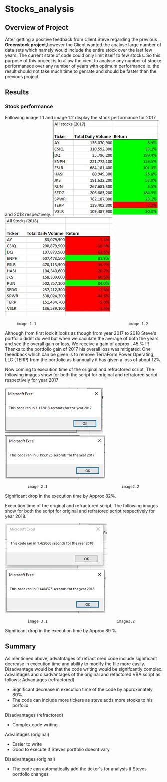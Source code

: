 # Stocks_analysis
## Overview of Project
After  getting a positive feedback from Client Steve regarding the previous **Greenstock project**,however the Client wanted  the analyse large number of data sets which namely would include the entire stock over the last few years. The current state of code could only limit itself to few stocks. So this purpose of this project is to allow the cient to analyse any number of stocke performansce over any number of years with optimum performance ie. the result should not take much time to genrate and should be faster than the previous project. 

## Results
### Stock performance
Following  image 1.1 and image 1.2 display the stock performance for 2017 and 2018 respectively.
![2017](2017_1.JPG)                          ![2018](2018.JPG)

         image 1.1                                         image 1.2

Although from first look it looks as though from year 2017 to 2018  Steve's portfolio didnt do well but when we caculate the average of both the years and see the overall gain or loss, We receive a gain of approx . 45 % !!!
Thanks to the portfolio gain of 2017 his overall loss was mitigated.
One feeedback which can be given is to remove TerraForm Power Operating, LLC (TERP) from the portfolio as biannually it has given a loss of about 12%.

Now coming to execution time of the original and refractored script, The following images show for both the script for original and refratored script respectively for year 2017



![This is an image](Normal_2017.JPG)                                                     ![his is an image](Resource/VBA_Challenge_2017.JPG)

              image 2.1                                 image2.2
              
Significant drop in the execution time by Approx 82%.

Execution time of the original and refractored script, The following images show for both the script for original and refratored script respectively for year 2018.



![This is an image](Normal_2018.JPG)                                                     ![his is an image](Resource/VBA_Challenge_2018.JPG)

              image 3.1                               image3.2            
Significant drop in the execution time by Approx 89 %.

## Summary
As mentioned above, advatntages of refract ored code  include  significant decrease in execution time and ability to modify the file more easily.
Disadvantage would be that the code writing would be signifcantly complex.
Advantages and disadvantages of the original and refactored VBA script as follows:
Advantages (refractored)
*   Significant decrease in execution time of the code by approximately 80%.
*   The code can include more tickers as steve adds more stocks to his porfolio

Disadvantages (refractored)
*  Complex code writing

Advantages (original)
* Easier to write
* Good to execute if Steves portfolio doesnt vary

Disadvantages (original)
* The code can automatically add the ticker's for analysis if Steves portfolio changes
